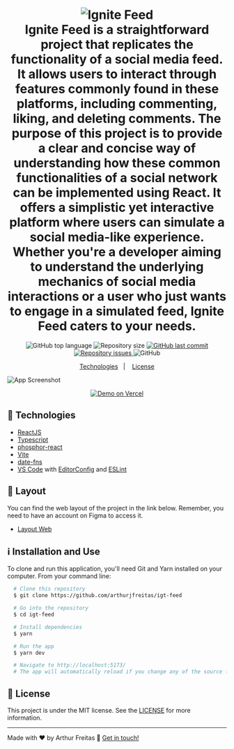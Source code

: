 <h1 align="center">
    <img alt="Ignite Feed" src="https://res.cloudinary.com/detdryurd/image/upload/c_pad,b_auto:predominant,fl_preserve_transparency/v1685064255/Group_15_wutqbo.jpg" />
    <br>
    Ignite Feed is a straightforward project that replicates the functionality of a social media feed. It allows users to interact through features commonly found in these platforms, including commenting, liking, and deleting comments. The purpose of this project is to provide a clear and concise way of understanding how these common functionalities of a social network can be implemented using React. It offers a simplistic yet interactive platform where users can simulate a social media-like experience. Whether you're a developer aiming to understand the underlying mechanics of social media interactions or a user who just wants to engage in a simulated feed, Ignite Feed caters to your needs.
</h1>

<p align="center">
  <img alt="GitHub top language" src="https://img.shields.io/github/languages/top/arthurjfreitas/igt-feed.svg">

  <img alt="Repository size" src="https://img.shields.io/github/repo-size/arthurjfreitas/igt-feed.svg">
  <a href="https://github.com/arthurjfreitas/igt-feed/commits/master">
    <img alt="GitHub last commit" src="https://img.shields.io/github/last-commit/arthurjfreitas/igt-feed.svg">
  </a>

  <a href="https://github.com/arthurjfreitas/igt-feed/issues">
    <img alt="Repository issues" src="https://img.shields.io/github/issues/arthurjfreitas/igt-feed.svg">
  </a>

  <img alt="GitHub" src="https://img.shields.io/github/license/arthurjfreitas/igt-feed.svg">
</p>

<p align="center">
  <a href="#rocket-technologies">Technologies</a>&nbsp;&nbsp;&nbsp;|&nbsp;&nbsp;&nbsp;
  <a href="#memo-license">License</a>
</p>

![App Screenshot](https://res.cloudinary.com/detdryurd/image/upload/c_pad,b_auto:predominant,fl_preserve_transparency/v1685064218/Screenshot_from_2023-05-25_22-23-10_bluqwf.jpg?_s=public-apps)

<p align="center">
  <p align="center">
  <a href="https://igt-feed.vercel.app/" target="_blank">
    <img alt="Demo on Vercel" src="https://res.cloudinary.com/detdryurd/image/upload/c_pad,b_auto:predominant,fl_preserve_transparency/v1685065118/demo_on_vercel_tlyl4z.jpg">
  </a>
</p>
</p>

## :rocket: Technologies

- [ReactJS](https://reactjs.org/)
- [Typescript][ts]
- [phosphor-react]
- [Vite]
- [date-fns](https://date-fns.org/)
- [VS Code][vscode] with [EditorConfig][vceditconfig] and [ESLint][vceslint]

## 🎨 Layout

You can find the web layout of the project in the link below. Remember, you need to have an account on Figma to access it.

- [Layout Web](https://www.figma.com/community/file/1113573231685349036/Ignite-Feed)

## :information_source: Installation and Use

To clone and run this application, you'll need Git and Yarn installed on your computer. From your command line:

```bash
  # Clone this repository
  $ git clone https://github.com/arthurjfreitas/igt-feed

  # Go into the repository
  $ cd igt-feed

  # Install dependencies
  $ yarn

  # Run the app
  $ yarn dev

  # Navigate to http://localhost:5173/
  # The app will automatically reload if you change any of the source files.
```

## :memo: License

This project is under the MIT license. See the [LICENSE](https://github.com/arthurjfreitas/igt-feed/blob/master/LICENSE) for more information.

---

Made with ♥ by Arthur Freitas :wave: [Get in touch!](https://www.linkedin.com/in/arthur-junio32/)

[ts]: https://www.typescriptlang.org
[vscode]: https://code.visualstudio.com/
[yarn]: https://yarnpkg.com/
[vite]: https://vitejs.dev/
[phosphor-react]: https://phosphoricons.com/
[vceditconfig]: https://marketplace.visualstudio.com/items?itemName=EditorConfig.EditorConfig
[vceslint]: https://marketplace.visualstudio.com/items?itemName=dbaeumer.vscode-eslint
